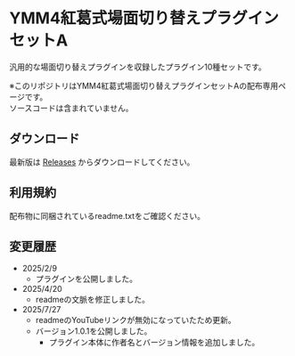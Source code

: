 # YMM4紅葛式場面切り替えプラグインセットA
 
汎用的な場面切り替えプラグインを収録したプラグイン10種セットです。  

※このリポジトリはYMM4紅葛式場面切り替えプラグインセットAの配布専用ページです。  
ソースコードは含まれていません。  

## ダウンロード

最新版は [Releases](https://github.com/benikazura/BenikazuraTransitionPackA/releases/latest) からダウンロードしてください。

## 利用規約

配布物に同梱されているreadme.txtをご確認ください。

## 変更履歴

- 2025/2/9
  - プラグインを公開しました。
- 2025/4/20
  - readmeの文脈を修正しました。
- 2025/7/27
  - readmeのYouTubeリンクが無効になっていたため更新。
  - バージョン1.0.1を公開しました。
    - プラグイン本体に作者名とバージョン情報を追加しました。
